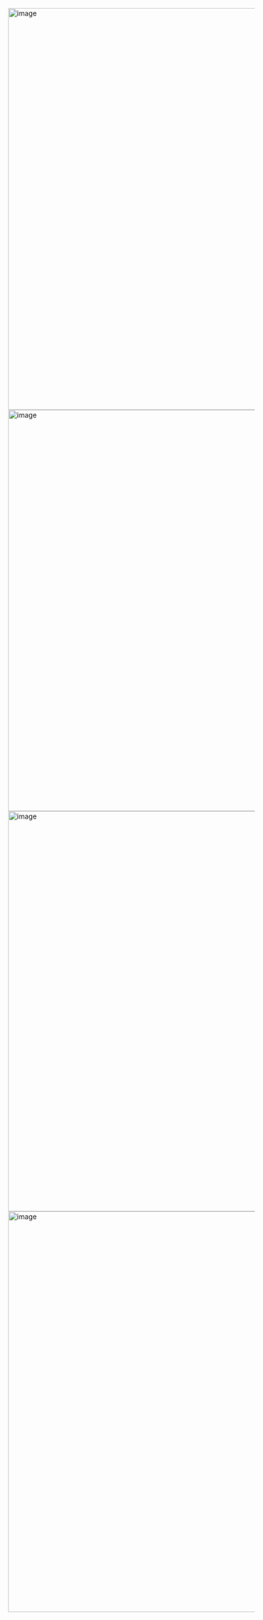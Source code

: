 <img width="1283" height="819" alt="image" src="https://github.com/user-attachments/assets/660ec2c9-9025-4fb9-8193-7b88855147b3" />
<img width="1284" height="818" alt="image" src="https://github.com/user-attachments/assets/ca8966b0-a5d7-4665-a2e1-0a791e4a90f6" />
<img width="1283" height="816" alt="image" src="https://github.com/user-attachments/assets/1506f9d1-8f31-4475-b0d1-52fe80904980" />
<img width="1283" height="817" alt="image" src="https://github.com/user-attachments/assets/d9d5e104-842e-48da-9ea8-085762bf839f" />
